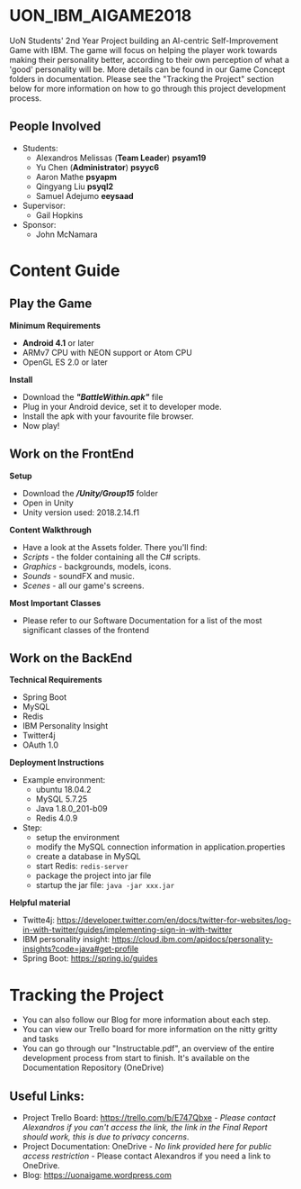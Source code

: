 # UON_IBM_AIGAME2018
UoN Students' 2nd Year Project building an AI-centric Self-Improvement Game with IBM. The game will focus on helping the player work towards making their personality better, according to their own perception of what a 'good' personality will be. 
More details can be found in our Game Concept folders in documentation. Please see the "Tracking the Project" section below for more information on how to go through this project development process.

## People Involved
- Students:
  - Alexandros Melissas (**Team Leader**) **psyam19**
  - Yu Chen (**Administrator**) **psyyc6**
  - Aaron Mathe **psyapm**
  - Qingyang Liu **psyql2**
  - Samuel Adejumo **eeysaad**
- Supervisor:
  - Gail Hopkins
- Sponsor:
  - John McNamara

# Content Guide

## Play the Game

**Minimum Requirements**
- **Android 4.1** or later
- ARMv7 CPU with NEON support or Atom CPU
- OpenGL ES 2.0 or later

**Install**
- Download the ***"BattleWithin.apk"*** file
- Plug in your Android device, set it to developer mode.
- Install the apk with your favourite file browser.
- Now play!

## Work on the FrontEnd
**Setup**
- Download the ***/Unity/Group15*** folder
- Open in Unity
- Unity version used: 2018.2.14.f1

**Content Walkthrough**
- Have a look at the Assets folder. There you'll find:
- *Scripts* - the folder containing all the C# scripts.
- *Graphics* - backgrounds, models, icons.
- *Sounds* - soundFX and music.
- *Scenes* - all our game's screens.

**Most Important Classes**
- Please refer to our Software Documentation for a list of the most significant classes of the frontend

## Work on the BackEnd

**Technical Requirements**
- Spring Boot
- MySQL
- Redis
- IBM Personality Insight
- Twitter4j
- OAuth 1.0

**Deployment Instructions**
- Example environment:
	- ubuntu 18.04.2
	- MySQL 5.7.25
	- Java 1.8.0_201-b09
	- Redis 4.0.9
- Step:
	- setup the environment
	- modify the MySQL connection information in application.properties
	- create a database in MySQL
	- start Redis: `redis-server`
	- package the project into jar file
	- startup the jar file: `java -jar xxx.jar`

**Helpful material**
- Twitte4j: https://developer.twitter.com/en/docs/twitter-for-websites/log-in-with-twitter/guides/implementing-sign-in-with-twitter
- IBM personality insight: https://cloud.ibm.com/apidocs/personality-insights?code=java#get-profile
- Spring Boot: https://spring.io/guides

# Tracking the Project
- You can also follow our Blog for more information about each step.
- You can view our Trello board for more information on the nitty gritty and tasks
- You can go through our "Instructable.pdf", an overview of the entire development process from start to finish. It's available on the Documentation Repository (OneDrive)

## Useful Links:
- Project Trello Board: https://trello.com/b/E747Qbxe - *Please contact Alexandros if you can't access the link, the link in the Final Report should work, this is due to privacy concerns*.
- Project Documentation: OneDrive - *No link provided here for public access restriction* - Please contact Alexandros if you need a link to OneDrive.
- Blog: https://uonaigame.wordpress.com
